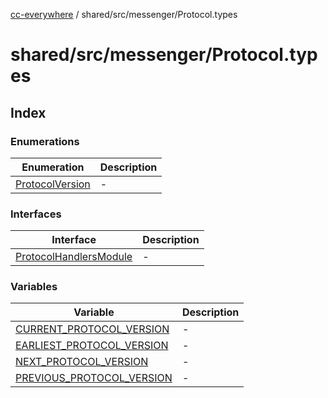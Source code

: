 [cc-everywhere](../../../../index.md) / shared/src/messenger/Protocol.types

# shared/src/messenger/Protocol.types

## Index

### Enumerations

| Enumeration | Description |
| ------ | ------ |
| [ProtocolVersion](enumerations/ProtocolVersion.md) | - |

### Interfaces

| Interface | Description |
| ------ | ------ |
| [ProtocolHandlersModule](interfaces/ProtocolHandlersModule.md) | - |

### Variables

| Variable | Description |
| ------ | ------ |
| [CURRENT\_PROTOCOL\_VERSION](variables/CURRENT_PROTOCOL_VERSION.md) | - |
| [EARLIEST\_PROTOCOL\_VERSION](variables/EARLIEST_PROTOCOL_VERSION.md) | - |
| [NEXT\_PROTOCOL\_VERSION](variables/NEXT_PROTOCOL_VERSION.md) | - |
| [PREVIOUS\_PROTOCOL\_VERSION](variables/PREVIOUS_PROTOCOL_VERSION.md) | - |
